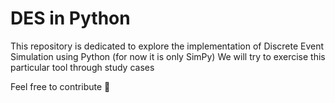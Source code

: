 # DES in Python

This repository is dedicated to explore the implementation of Discrete Event Simulation using Python (for now it is only SimPy)
We will try to exercise this particular tool through study cases

Feel free to contribute 🤘

